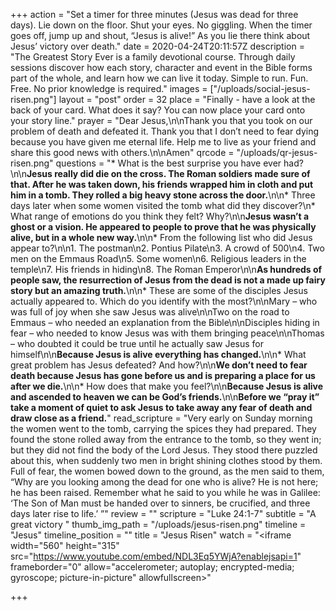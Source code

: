 +++
action = "Set a timer for three minutes (Jesus was dead for three days). Lie down on the floor. Shut your eyes. No giggling. When the timer goes off, jump up and shout, “Jesus is alive!” As you lie there think about Jesus’ victory over death."
date = 2020-04-24T20:11:57Z
description = "The Greatest Story Ever is a family devotional course.  Through daily sessions discover how each story, character and event in the Bible forms part of the whole, and learn how we can live it today. Simple to run. Fun. Free. No prior knowledge is required."
images = ["/uploads/social-jesus-risen.png"]
layout = "post"
order = 32
place = "Finally - have a look at the back of your card. What does it say? You can now place your card onto your story line."
prayer = "Dear Jesus,\n\nThank you that you took on our problem of death and defeated it. Thank you that I don’t need to fear dying because you have given me eternal life. Help me to live as your friend and share this good news with others.\n\nAmen"
qrcode = "/uploads/qr-jesus-risen.png"
questions = "* What is the best surprise you have ever had?\n\n**Jesus really did die on the cross. The Roman soldiers made sure of that. After he was taken down, his friends wrapped him in cloth and put him in a tomb. They rolled a big heavy stone across the door.**\n\n* Three days later when some women visited the tomb what did they discover?\n* What range of emotions do you think they felt? Why?\n\n**Jesus wasn’t a ghost or a vision. He appeared to people to prove that he was physically alive, but in a whole new way.**\n\n* From the following list who did Jesus appear to?\n\n1. The postman\n2. Pontius Pilate\n3. A crowd of 500\n4. Two men on the Emmaus Road\n5. Some women\n6. Religious leaders in the temple\n7. His friends in hiding\n8. The Roman Emperor\n\n**As hundreds of people saw, the resurrection of Jesus from the dead is not a made up fairy story but an amazing truth.**\n\n* These are some of the disciples Jesus actually appeared to. Which do you identify with the most?\n\nMary – who was full of joy when she saw Jesus was alive\n\nTwo on the road to Emmaus – who needed an explanation from the Bible\n\nDisciples hiding in fear – who needed to know Jesus was with them bringing peace\n\nThomas – who doubted it could be true until he actually saw Jesus for himself\n\n**Because Jesus is alive everything has changed.**\n\n* What great problem has Jesus defeated? And how?\n\n**We don’t need to fear death because Jesus has gone before us and is preparing a place for us after we die.**\n\n* How does that make you feel?\n\n**Because Jesus is alive and ascended to heaven we can be God’s friends.**\n\n**Before we “pray it” take a moment of quiet to ask Jesus to take away any fear of death and draw close as a friend.**"
read_scripture = "Very early on Sunday morning the women went to the tomb, carrying the spices they had prepared. They found the stone rolled away from the entrance to the tomb, so they went in; but they did not find the body of the Lord Jesus. They stood there puzzled about this, when suddenly two men in bright shining clothes stood by them. Full of fear, the women bowed down to the ground, as the men said to them, “Why are you looking among the dead for one who is alive? He is not here; he has been raised. Remember what he said to you while he was in Galilee: ‘The Son of Man must be handed over to sinners, be crucified, and three days later rise to life.’ ”"
review = ""
scripture = "Luke 24:1-7"
subtitle = "A great victory "
thumb_img_path = "/uploads/jesus-risen.png"
timeline = "Jesus"
timeline_position = ""
title = "Jesus Risen"
watch = "<iframe width=\"560\" height=\"315\" src=\"https://www.youtube.com/embed/NDL3Eq5YWjA?enablejsapi=1" frameborder=\"0\" allow=\"accelerometer; autoplay; encrypted-media; gyroscope; picture-in-picture\" allowfullscreen></iframe>"

+++
